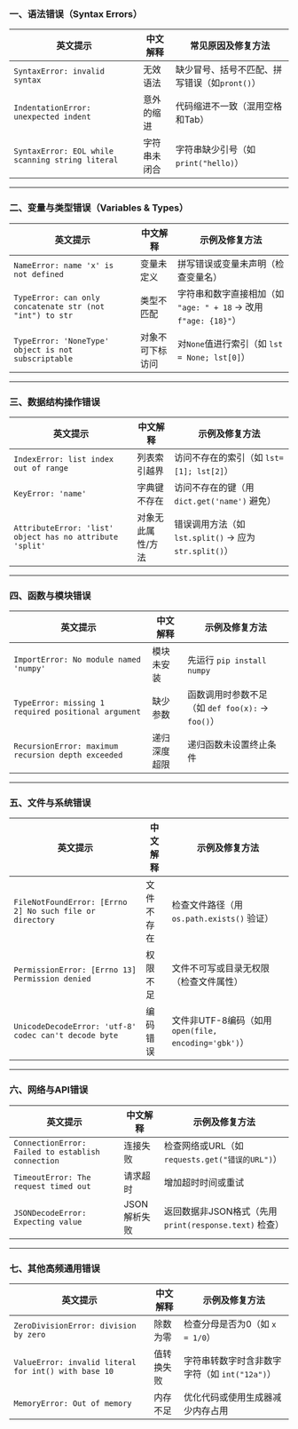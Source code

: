 ### **一、语法错误（Syntax Errors）**
| 英文提示                                             | 中文解释   | 常见原因及修复方法                   |
| ------------------------------------------------ | ------ | --------------------------- |
| `SyntaxError: invalid syntax`                    | 无效语法   | 缺少冒号、括号不匹配、拼写错误（如`pront()`） |
| `IndentationError: unexpected indent`            | 意外的缩进  | 代码缩进不一致（混用空格和Tab）           |
| `SyntaxError: EOL while scanning string literal` | 字符串未闭合 | 字符串缺少引号（如 `print("hello)`）  |

---

### **二、变量与类型错误（Variables & Types）**
| 英文提示                                                     | 中文解释     | 示例及修复方法                                          |
| -------------------------------------------------------- | -------- | ------------------------------------------------ |
| `NameError: name 'x' is not defined`                     | 变量未定义    | 拼写错误或变量未声明（检查变量名）                                |
| `TypeError: can only concatenate str (not "int") to str` | 类型不匹配    | 字符串和数字直接相加（如 `"age: " + 18` → 改用 `f"age: {18}"`） |
| `TypeError: 'NoneType' object is not subscriptable`      | 对象不可下标访问 | 对`None`值进行索引（如 `lst = None; lst[0]`）             |

---

### **三、数据结构操作错误**
| 英文提示                                                     | 中文解释      | 示例及修复方法                                    |
| -------------------------------------------------------- | --------- | ------------------------------------------ |
| `IndexError: list index out of range`                    | 列表索引越界    | 访问不存在的索引（如 `lst=[1]; lst[2]`）              |
| `KeyError: 'name'`                                       | 字典键不存在    | 访问不存在的键（用 `dict.get('name')` 避免）           |
| `AttributeError: 'list' object has no attribute 'split'` | 对象无此属性/方法 | 错误调用方法（如 `lst.split()` → 应为 `str.split()`） |

---

### **四、函数与模块错误**
| 英文提示                                                | 中文解释   | 示例及修复方法                              |
| --------------------------------------------------- | ------ | ------------------------------------ |
| `ImportError: No module named 'numpy'`              | 模块未安装  | 先运行 `pip install numpy`              |
| `TypeError: missing 1 required positional argument` | 缺少参数   | 函数调用时参数不足（如 `def foo(x):` → `foo()`） |
| `RecursionError: maximum recursion depth exceeded`  | 递归深度超限 | 递归函数未设置终止条件                          |

---

### **五、文件与系统错误**
| 英文提示                                                     | 中文解释  | 示例及修复方法                                     |
| -------------------------------------------------------- | ----- | ------------------------------------------- |
| `FileNotFoundError: [Errno 2] No such file or directory` | 文件不存在 | 检查文件路径（用 `os.path.exists()` 验证）             |
| `PermissionError: [Errno 13] Permission denied`          | 权限不足  | 文件不可写或目录无权限（检查文件属性）                         |
| `UnicodeDecodeError: 'utf-8' codec can't decode byte`    | 编码错误  | 文件非UTF-8编码（如用 `open(file, encoding='gbk')`） |

---

### **六、网络与API错误**
| 英文提示                                              | 中文解释     | 示例及修复方法                                   |
| ------------------------------------------------- | -------- | ----------------------------------------- |
| `ConnectionError: Failed to establish connection` | 连接失败     | 检查网络或URL（如 `requests.get("错误的URL")`）      |
| `TimeoutError: The request timed out`             | 请求超时     | 增加超时时间或重试                                 |
| `JSONDecodeError: Expecting value`                | JSON解析失败 | 返回数据非JSON格式（先用 `print(response.text)` 检查） |

---

### **七、其他高频通用错误**
| 英文提示                                                 | 中文解释  | 示例及修复方法                       |
| ---------------------------------------------------- | ----- | ----------------------------- |
| `ZeroDivisionError: division by zero`                | 除数为零  | 检查分母是否为0（如 `x = 1/0`）         |
| `ValueError: invalid literal for int() with base 10` | 值转换失败 | 字符串转数字时含非数字字符（如 `int("12a")`） |
| `MemoryError: Out of memory`                         | 内存不足  | 优化代码或使用生成器减少内存占用              |
